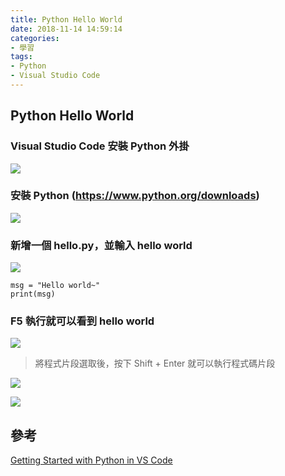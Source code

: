 ```yaml
---
title: Python Hello World
date: 2018-11-14 14:59:14
categories:
- 學習
tags:
- Python
- Visual Studio Code
---
```


## Python Hello World 

### Visual Studio Code 安裝 Python 外掛
![](https://i.imgur.com/EMIoQ8z.png)

### 安裝 Python (https://www.python.org/downloads)
![](https://i.imgur.com/OuXGcON.png)


### 新增一個 hello.py，並輸入 hello world

![](https://i.imgur.com/EVuhZc4.png)

```
msg = "Hello world~"
print(msg)
```

### F5 執行就可以看到 hello world
![](https://i.imgur.com/RCTdYm9.png)


> 將程式片段選取後，按下 Shift + Enter 就可以執行程式碼片段

![](https://i.imgur.com/n3fRaaf.png)

![](https://i.imgur.com/NS8tmX1.png)



## 參考
[Getting Started with Python in VS Code](https://code.visualstudio.com/docs/python/python-tutorial)